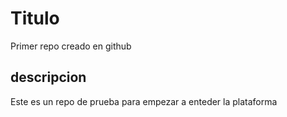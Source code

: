 # Titulo
Primer repo creado en github

## descripcion 
Este es un repo de prueba para empezar a enteder la plataforma 
